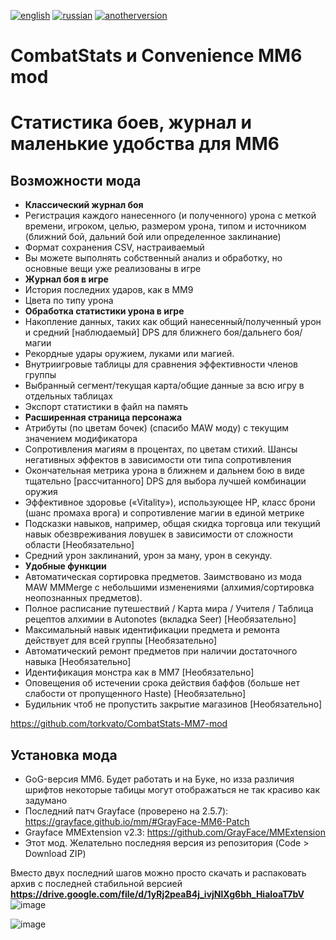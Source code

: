 [![english](https://img.shields.io/badge/lang-English-green.svg)](https://github.com/torkvato/CombatStats-MM6-mod/blob/master/README.md)
[![russian](https://img.shields.io/badge/lang-Russian-red.svg)](https://github.com/torkvato/CombatStats-MM6-mod/blob/master/README.ru.md)
[![anotherversion](https://img.shields.io/badge/anotherversion-MM7-yellow.svg)](https://github.com/torkvato/CombatStats-MM7-mod)

# CombatStats и Convenience MM6 mod
# Статистика боев, журнал и маленькие удобства для MM6

## Возможности мода
- **Классический журнал боя**
- Регистрация каждого нанесенного (и полученного) урона с меткой времени, игроком, целью, размером урона, типом и источником (ближний бой, дальний бой или определенное заклинание)
- Формат сохранения CSV, настраиваемый
- Вы можете выполнять собственный анализ и обработку, но основные вещи уже реализованы в игре
- **Журнал боя в игре**
- История последних ударов, как в ММ9
- Цвета по типу урона
- **Обработка статистики урона в игре**
- Накопление данных, таких как общий нанесенный/полученный урон и средний [наблюдаемый] DPS для ближнего боя/дальнего боя/магии
- Рекордные удары оружием, луками или магией.
- Внутриигровые таблицы для сравнения эффективности членов группы
- Выбранный сегмент/текущая карта/общие данные за всю игру в отдельных таблицах
- Экспорт статистики в файл на память
- **Расширенная страница персонажа**
- Атрибуты (по цветам бочек) (спасибо MAW моду) с текущим значением модификатора
- Сопротивления магиям в процентах, по цветам стихий. Шансы негативных эффектов в зависимости оти типа сопротивления
- Окончательная метрика урона в ближнем и дальнем бою в виде тщательно [рассчитанного] DPS для выбора лучшей комбинации оружия
- Эффективное здоровье («Vitality»), использующее HP, класс брони (шанс промаха врога) и сопротивление магии в единой метрике
- Подсказки навыков, например, общая скидка торговца или текущий навык обезвреживания ловушек в зависимости от сложности области [Необязательно]
- Средний урон заклинаний, урон за ману, урон в секунду.
- **Удобные функции**
- Автоматическая сортировка предметов. Заимствовано из мода MAW MMMerge с небольшими изменениями (алхимия/сортировка неопознанных предметов).
- Полное расписание путешествий / Карта мира / Учителя / Таблица рецептов алхимии в Autonotes (вкладка Seer) [Необязательно]
- Максимальный навык идентификации предмета и ремонта действует для всей группы [Необязательно]
- Автоматический ремонт предметов при наличии достаточного навыка [Необязательно]
- Идентификация монстра как в ММ7 [Необязательно]
- Оповещения об истечении срока действия баффов (больше нет слабости от пропущенного Haste) [Необязательно]
- Будильник чтоб не пропустить закрытие магазинов [Необязательно]


https://github.com/torkvato/CombatStats-MM7-mod

## Установка мода
 - GoG-версия MM6. Будет работать и на Буке, но изза различия шрифтов некоторые табицы могут отображаться не так красиво как задумано
 - Последний патч Grayface (проверено на 2.5.7): https://grayface.github.io/mm/#GrayFace-MM6-Patch
 - Grayface MMExtension v2.3: https://github.com/GrayFace/MMExtension 
 - Этот мод. Желательно последняя версия из репозитория (Code > Download ZIP)
 
Вместо двух последний шагов можно просто скачать и распаковать архив с последней стабильной версией\
**https://drive.google.com/file/d/1yRj2peaB4j_ivjNlXg6bh_HiaIoaT7bV**
![image](https://github.com/user-attachments/assets/3c1cb510-a778-418b-8355-1b6ff9d485d9)


![image](https://github.com/user-attachments/assets/940d79a6-583b-41a3-a492-8177e075e459)
